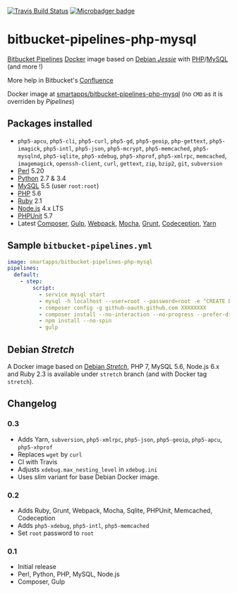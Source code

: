 [![Travis Build Status](https://travis-ci.org/smartapps-fr/bitbucket-pipelines-php-mysql.svg?branch=master)](https://travis-ci.org/smartapps-fr/bitbucket-pipelines-php-mysql)
[![Microbadger badge](https://images.microbadger.com/badges/image/smartapps/bitbucket-pipelines-php-mysql.svg)](https://microbadger.com/images/smartapps/bitbucket-pipelines-php-mysql)

# bitbucket-pipelines-php-mysql

[Bitbucket Pipelines](https://bitbucket.org/product/features/pipelines) [Docker](https://www.docker.com/) image based on [Debian _Jessie_](https://www.debian.org/releases/jessie/) with [PHP](http://php.net/)/[MySQL](https://www.mysql.com) (and more !)

More help in Bitbucket's [Confluence](https://confluence.atlassian.com/bitbucket/bitbucket-pipelines-beta-792496469.html)

Docker image at [smartapps/bitbucket-pipelines-php-mysql](https://hub.docker.com/r/smartapps/bitbucket-pipelines-php-mysql/) (no `CMD` as it is overriden by *Pipelines*)

## Packages installed

 - `php5-apcu`, `php5-cli`, `php5-curl`, `php5-gd`, `php5-geoip`, `php-gettext`, `php5-imagick`, `php5-intl`, `php5-json`, `php5-mcrypt`, `php5-memcached`, `php5-mysqlnd`, `php5-sqlite`, `php5-xdebug`, `php5-xhprof`, `php5-xmlrpc`, `memcached`, `imagemagick`, `openssh-client`, `curl`, `gettext`, `zip`, `bzip2`, `git`, `subversion`
 - [Perl](https://www.perl.org/) 5.20
 - [Python](https://www.python.org/) 2.7 & 3.4
 - [MySQL](https://www.mysql.com/) 5.5 (user `root:root`)
 - [PHP](http://www.php.net/) 5.6
 - [Ruby](https://www.ruby-lang.org/) 2.1
 - [Node.js](https://nodejs.org/) 4.x LTS
 - [PHPUnit](https://phpunit.de/) 5.7
 - Latest [Composer](https://getcomposer.org/), [Gulp](http://gulpjs.com/), [Webpack](https://webpack.github.io/), [Mocha](https://mochajs.org/), [Grunt](http://gruntjs.com/), [Codeception](https://codeception.com/), [Yarn](https://yarnpkg.com/)

## Sample `bitbucket-pipelines.yml`

```YAML
image: smartapps/bitbucket-pipelines-php-mysql
pipelines:
  default:
    - step:
        script:
          - service mysql start
          - mysql -h localhost --user=root --password=root -e "CREATE DATABASE test;"
          - composer config -g github-oauth.github.com XXXXXXXX
          - composer install --no-interaction --no-progress --prefer-dist
          - npm install --no-spin
          - gulp
```

## Debian _Stretch_

A Docker image based on [Debian _Stretch_](https://www.debian.org/releases/stretch/), PHP 7, MySQL 5.6, Node.js 6.x and Ruby 2.3 is available under `stretch` branch (and with Docker tag `stretch`).

## Changelog

### 0.3

 - Adds Yarn, `subversion`, `php5-xmlrpc`, `php5-json`, `php5-geoip`, `php5-apcu`, `php5-xhprof`
 - Replaces `wget` by `curl`
 - CI with Travis
 - Adjusts `xdebug.max_nesting_level` in `xdebug.ini`
 - Uses *slim* variant for base Debian Docker image.

### 0.2

 - Adds Ruby, Grunt, Webpack, Mocha, Sqlite, PHPUnit, Memcached, Codeception
 - Adds `php5-xdebug`, `php5-intl`, `php5-memcached`
 - Set `root` password to `root`

### 0.1

 - Initial release
 - Perl, Python, PHP, MySQL, Node.js
 - Composer, Gulp
